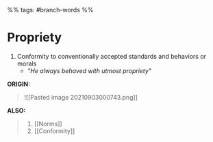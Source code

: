 %% tags: #branch-words %%
# Propriety
1. Conformity to conventionally accepted standards and behaviors or morals
	- *"He always behaved with utmost propriety"*

**ORIGIN:**
> ![[Pasted image 20210903000743.png]]

**ALSO:**
> 1. [[Norms]]
> 2. [[Conformity]]